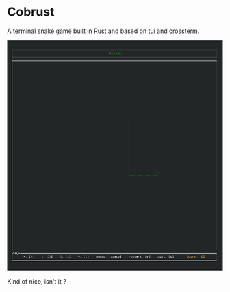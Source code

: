 # Cobrust

A terminal snake game built in [Rust](https://www.rust-lang.org/) and based on [tui](https://github.com/fdehau/tui-rs) and [crossterm](https://github.com/crossterm-rs/crossterm).

![screenshot](assets/cobrust_snap.png)

Kind of nice, isn't it ?
